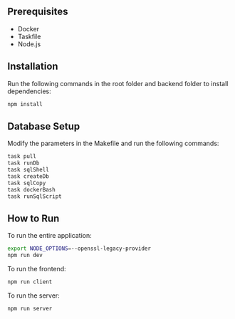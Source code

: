 ## Prerequisites
- Docker
- Taskfile
- Node.js

## Installation
Run the following commands in the root folder and backend folder to install dependencies:

```bash
npm install 
```

## Database Setup
Modify the parameters in the Makefile and run the following commands:

```bash
task pull
task runDb
task sqlShell
task createDb
task sqlCopy
task dockerBash
task runSqlScript
```

## How to Run
To run the entire application:
```bash
export NODE_OPTIONS=--openssl-legacy-provider
npm run dev 
```

To run the frontend:
```bash
npm run client
```

To run the server:
```bash
npm run server 
```